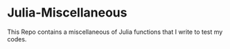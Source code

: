 # Julia-Miscellaneous
This Repo contains a miscellaneous of Julia functions that I write to test my codes.
